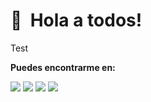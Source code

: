 👋 &nbsp;Hola a todos! <br/>
======

Test

**Puedes encontrarme en:**

[<img src="https://img.shields.io/badge/twitter-%231DA1F2.svg?&style=for-the-badge&logo=twitter&logoColor=white"/>](https://twitter.com/DGAlgorithm)
[<img src="https://img.shields.io/badge/facebook-%230077B5.svg?&style=for-the-badge&logo=facebook&logoColor=white"/>](https://www.facebook.com/waifupx.dg/)
[<img src="https://img.shields.io/badge/instagram-%23833AB4.svg?&style=for-the-badge&logo=instagram&logoColor=white"/>](https://www.instagram.com/Dg_WPX/)
[<img src="https://img.shields.io/badge/Telegram-2CA5E0.svg?&style=for-the-badge&logo=telegram&logoColor=white"/>](https://www.t.me/Dg_WPX/)
